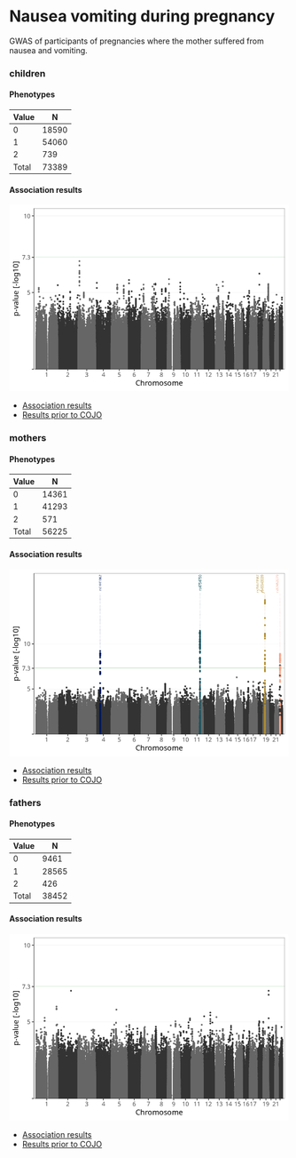 # Nausea vomiting during pregnancy
GWAS of participants of pregnancies where the mother suffered from nausea and vomiting.

### children

#### Phenotypes
| Value | N |
| ----- | - |
| 0 | 18590 |
| 1 | 54060 |
| 2 | 739 |
| Total | 73389 |

#### Association results
![](regenie/nausea_vomiting_strength/figures/pop_children_pheno_nausea_vomiting_strength_mh.png)
- [Association results](regenie/nausea_vomiting_strength/pop_children_pheno_nausea_vomiting_strength.md)
- [Results prior to COJO](regenie_no_cojo/nausea_vomiting_strength/pop_children_pheno_nausea_vomiting_strength.md)

### mothers

#### Phenotypes
| Value | N |
| ----- | - |
| 0 | 14361 |
| 1 | 41293 |
| 2 | 571 |
| Total | 56225 |

#### Association results
![](regenie/nausea_vomiting_strength/figures/pop_mothers_pheno_nausea_vomiting_strength_mh.png)
- [Association results](regenie/nausea_vomiting_strength/pop_mothers_pheno_nausea_vomiting_strength.md)
- [Results prior to COJO](regenie_no_cojo/nausea_vomiting_strength/pop_mothers_pheno_nausea_vomiting_strength.md)

### fathers

#### Phenotypes
| Value | N |
| ----- | - |
| 0 | 9461 |
| 1 | 28565 |
| 2 | 426 |
| Total | 38452 |

#### Association results
![](regenie/nausea_vomiting_strength/figures/pop_fathers_pheno_nausea_vomiting_strength_mh.png)
- [Association results](regenie/nausea_vomiting_strength/pop_fathers_pheno_nausea_vomiting_strength.md)
- [Results prior to COJO](regenie_no_cojo/nausea_vomiting_strength/pop_fathers_pheno_nausea_vomiting_strength.md)


